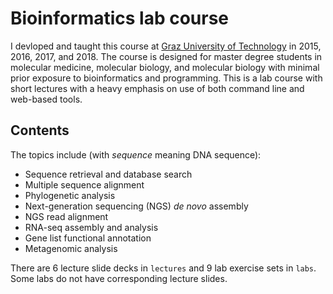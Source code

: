 # Bioinformatics lab course
I devloped and taught this course at [Graz University of Technology](https://www.tugraz.at/en/home/) in 2015, 2016, 2017, and 2018. The course is designed for master degree students in molecular medicine, molecular biology, and molecular biology with minimal prior exposure to bioinformatics and programming. This is a lab course with short lectures with a heavy emphasis on use of both command line and web-based tools.

## Contents
The topics include (with *sequence* meaning DNA sequence):
- Sequence retrieval and database search
- Multiple sequence alignment
- Phylogenetic analysis
- Next-generation sequencing (NGS) *de novo* assembly
- NGS read alignment
- RNA-seq assembly and analysis
- Gene list functional annotation
- Metagenomic analysis

There are 6 lecture slide decks in `lectures` and 9 lab exercise sets in `labs`. Some labs do not have corresponding lecture slides.
